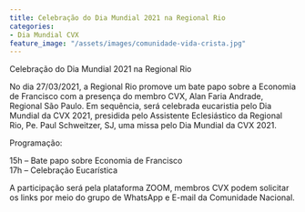 ```yaml
---
title: Celebração do Dia Mundial 2021 na Regional Rio
categories:
- Dia Mundial CVX
feature_image: "/assets/images/comunidade-vida-crista.jpg"
---
```


Celebração do Dia Mundial 2021 na Regional Rio

<!-- more -->

No dia 27/03/2021, a Regional Rio promove um bate papo sobre a Economia de Francisco com a presença do membro CVX, Alan Faria Andrade, Regional São Paulo. Em sequência, será celebrada eucaristia pelo Dia Mundial da CVX 2021, presidida pelo Assistente Eclesiástico da Regional Rio, Pe. Paul Schweitzer, SJ, uma missa pelo Dia Mundial da CVX 2021.

Programação:

15h – Bate papo sobre Economia de Francisco<br>
17h – Celebração Eucarística 

A participação será pela plataforma ZOOM, membros CVX podem solicitar os links por meio do grupo de WhatsApp e E-mail da Comunidade Nacional.